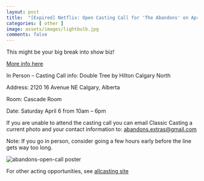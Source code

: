 ```yaml
---
layout: post
title:  "[Expired] Netflix: Open Casting Call for 'The Abandons' on Apr 6, 2024"
categories: [ other ]
image: assets/images/lightbulb.jpg
comments: false
---
```


This might be your big break into show biz!

[More info here](https://www.auditionsfree.com/2024/new-netflix-series-the-abandons-holding-open-casting-call-in-calgary-canada/)

In Person – Casting Call info: Double Tree by Hilton Calgary North

Address: 2120 16 Avenue NE Calgary, Alberta

Room: Cascade Room

Date: Saturday April 6 from 10am – 6pm

If you are unable to attend the casting call you can email Classic Casting a current photo and your contact information to: abandons.extras@gmail.com

Note: If you go in person, consider going a few hours early before the line gets way too long.

![abandons-open-call poster](https://www.auditionsfree.com/content/user/2024/03/abandons-open-call.jpg)

For other acting opportunities, see [allcasting site](https://allcasting.com/castingcalls/in-calgaryab)
